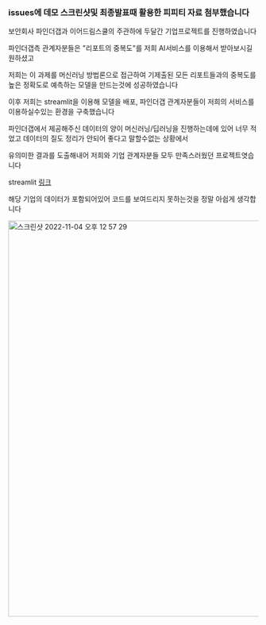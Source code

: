 ### issues에 데모 스크린샷및 최종발표때 활용한 피피티 자료 첨부했습니다

보안회사 파인더갭과 이어드림스쿨의 주관하에 두달간 기업프로젝트를 진행하였습니다

파인더갭측 관계자분들은 "리포트의 중복도"를 저희 AI서비스를 이용해서 받아보시길 원하셨고

저희는 이 과제를 머신러닝 방법론으로 접근하여 기제출된 모든 리포트들과의 중복도를 높은 정확도로 예측하는 모델을 만드는것에 성공하였습니다

이후 저희는 streamlit을 이용해 모델을 배포, 파인더갭 관계자분들이 저희의 서비스를 이용하실수있는 환경을 구축했습니다


파인더갭에서 제공해주신 데이터의 양이 머신러닝/딥러닝을 진행하는데에 있어 너무 적었고 데이터의 질도 정리가 안되어 좋다고 말할수없는 상황에서

유의미한 결과를 도출해내어 저희와 기업 관계자분들 모두 만족스러웠던 프로젝트엿습니다


streamlit [링크](https://hangilzzang-hoho-ftg-streamlit-aa0ayp.streamlitapp.com/)


해당 기업의 데이터가 포함되어있어 코드를 보여드리지 못하는것을 정말 아쉽게 생각합니다 

<img width="798" alt="스크린샷 2022-11-04 오후 12 57 29" src="https://user-images.githubusercontent.com/104988924/199882447-b8e8ef91-766d-4351-83a7-4186e7a9301c.png">
